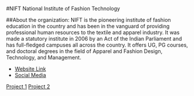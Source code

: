 #NIFT National Institute of Fashion Technology

##About the organization: 
NIFT is the pioneering institute of fashion education in the country and has been in the vanguard of providing professional human resources to the textile and apparel industry. It was made a statutory institute in 2006 by an Act of the Indian Parliament and has full-fledged campuses all across the country. It offers UG, PG courses, and doctoral degrees in the field of Apparel and Fashion Design, Technology, and Management. 

- [Website Link](https://nift.ac.in/)
- [Social Media](https://www.linkedin.com/school/national-institute-of-fashion-technology-india/)


[Project 1](repo1link)
[Project 2](repo2link)
